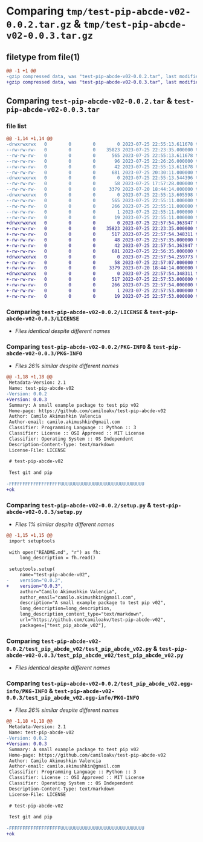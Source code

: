 # Comparing `tmp/test-pip-abcde-v02-0.0.2.tar.gz` & `tmp/test-pip-abcde-v02-0.0.3.tar.gz`

## filetype from file(1)

```diff
@@ -1 +1 @@
-gzip compressed data, was "test-pip-abcde-v02-0.0.2.tar", last modified: Tue Jul 25 22:55:13 2023, max compression
+gzip compressed data, was "test-pip-abcde-v02-0.0.3.tar", last modified: Tue Jul 25 22:57:54 2023, max compression
```

## Comparing `test-pip-abcde-v02-0.0.2.tar` & `test-pip-abcde-v02-0.0.3.tar`

### file list

```diff
@@ -1,14 +1,14 @@
-drwxrwxrwx   0        0        0        0 2023-07-25 22:55:13.611678 test-pip-abcde-v02-0.0.2/
--rw-rw-rw-   0        0        0    35823 2023-07-25 22:23:35.000000 test-pip-abcde-v02-0.0.2/LICENSE
--rw-rw-rw-   0        0        0      565 2023-07-25 22:55:13.611678 test-pip-abcde-v02-0.0.2/PKG-INFO
--rw-rw-rw-   0        0        0       96 2023-07-25 22:26:26.000000 test-pip-abcde-v02-0.0.2/README.md
--rw-rw-rw-   0        0        0       42 2023-07-25 22:55:13.611678 test-pip-abcde-v02-0.0.2/setup.cfg
--rw-rw-rw-   0        0        0      681 2023-07-25 20:30:11.000000 test-pip-abcde-v02-0.0.2/setup.py
-drwxrwxrwx   0        0        0        0 2023-07-25 22:55:13.544396 test-pip-abcde-v02-0.0.2/test_pip_abcde_v02/
--rw-rw-rw-   0        0        0       58 2023-07-25 17:57:28.000000 test-pip-abcde-v02-0.0.2/test_pip_abcde_v02/__init__.py
--rw-rw-rw-   0        0        0     3379 2023-07-20 18:44:14.000000 test-pip-abcde-v02-0.0.2/test_pip_abcde_v02/test_pip_abcde_v02.py
-drwxrwxrwx   0        0        0        0 2023-07-25 22:55:13.605598 test-pip-abcde-v02-0.0.2/test_pip_abcde_v02.egg-info/
--rw-rw-rw-   0        0        0      565 2023-07-25 22:55:11.000000 test-pip-abcde-v02-0.0.2/test_pip_abcde_v02.egg-info/PKG-INFO
--rw-rw-rw-   0        0        0      266 2023-07-25 22:55:11.000000 test-pip-abcde-v02-0.0.2/test_pip_abcde_v02.egg-info/SOURCES.txt
--rw-rw-rw-   0        0        0        1 2023-07-25 22:55:11.000000 test-pip-abcde-v02-0.0.2/test_pip_abcde_v02.egg-info/dependency_links.txt
--rw-rw-rw-   0        0        0       19 2023-07-25 22:55:11.000000 test-pip-abcde-v02-0.0.2/test_pip_abcde_v02.egg-info/top_level.txt
+drwxrwxrwx   0        0        0        0 2023-07-25 22:57:54.363947 test-pip-abcde-v02-0.0.3/
+-rw-rw-rw-   0        0        0    35823 2023-07-25 22:23:35.000000 test-pip-abcde-v02-0.0.3/LICENSE
+-rw-rw-rw-   0        0        0      517 2023-07-25 22:57:54.348311 test-pip-abcde-v02-0.0.3/PKG-INFO
+-rw-rw-rw-   0        0        0       48 2023-07-25 22:57:35.000000 test-pip-abcde-v02-0.0.3/README.md
+-rw-rw-rw-   0        0        0       42 2023-07-25 22:57:54.363947 test-pip-abcde-v02-0.0.3/setup.cfg
+-rw-rw-rw-   0        0        0      681 2023-07-25 22:56:35.000000 test-pip-abcde-v02-0.0.3/setup.py
+drwxrwxrwx   0        0        0        0 2023-07-25 22:57:54.259773 test-pip-abcde-v02-0.0.3/test_pip_abcde_v02/
+-rw-rw-rw-   0        0        0       58 2023-07-25 22:57:07.000000 test-pip-abcde-v02-0.0.3/test_pip_abcde_v02/__init__.py
+-rw-rw-rw-   0        0        0     3379 2023-07-20 18:44:14.000000 test-pip-abcde-v02-0.0.3/test_pip_abcde_v02/test_pip_abcde_v02.py
+drwxrwxrwx   0        0        0        0 2023-07-25 22:57:54.348311 test-pip-abcde-v02-0.0.3/test_pip_abcde_v02.egg-info/
+-rw-rw-rw-   0        0        0      517 2023-07-25 22:57:53.000000 test-pip-abcde-v02-0.0.3/test_pip_abcde_v02.egg-info/PKG-INFO
+-rw-rw-rw-   0        0        0      266 2023-07-25 22:57:54.000000 test-pip-abcde-v02-0.0.3/test_pip_abcde_v02.egg-info/SOURCES.txt
+-rw-rw-rw-   0        0        0        1 2023-07-25 22:57:53.000000 test-pip-abcde-v02-0.0.3/test_pip_abcde_v02.egg-info/dependency_links.txt
+-rw-rw-rw-   0        0        0       19 2023-07-25 22:57:53.000000 test-pip-abcde-v02-0.0.3/test_pip_abcde_v02.egg-info/top_level.txt
```

### Comparing `test-pip-abcde-v02-0.0.2/LICENSE` & `test-pip-abcde-v02-0.0.3/LICENSE`

 * *Files identical despite different names*

### Comparing `test-pip-abcde-v02-0.0.2/PKG-INFO` & `test-pip-abcde-v02-0.0.3/PKG-INFO`

 * *Files 26% similar despite different names*

```diff
@@ -1,18 +1,18 @@
 Metadata-Version: 2.1
 Name: test-pip-abcde-v02
-Version: 0.0.2
+Version: 0.0.3
 Summary: A small example package to test pip v02
 Home-page: https://github.com/camiloakv/test-pip-abcde-v02
 Author: Camilo Akimushkin Valencia
 Author-email: camilo.akimushkin@gmail.com
 Classifier: Programming Language :: Python :: 3
 Classifier: License :: OSI Approved :: MIT License
 Classifier: Operating System :: OS Independent
 Description-Content-Type: text/markdown
 License-File: LICENSE
 
 # test-pip-abcde-v02
 
 Test git and pip
 
-FFFFFFFFFFFFFFFFFFFUUUUUUUUUUUUUUUUUUUUUUUUUUUUUUU
+ok
```

### Comparing `test-pip-abcde-v02-0.0.2/setup.py` & `test-pip-abcde-v02-0.0.3/setup.py`

 * *Files 1% similar despite different names*

```diff
@@ -1,15 +1,15 @@
 import setuptools
 
 with open("README.md", "r") as fh:
     long_description = fh.read()
 
 setuptools.setup(
     name="test-pip-abcde-v02",
-    version="0.0.2",
+    version="0.0.3",
     author="Camilo Akimushkin Valencia",
     author_email="camilo.akimushkin@gmail.com",
     description="A small example package to test pip v02",
     long_description=long_description,
     long_description_content_type="text/markdown",
     url="https://github.com/camiloakv/test-pip-abcde-v02",
     packages=["test_pip_abcde_v02"],
```

### Comparing `test-pip-abcde-v02-0.0.2/test_pip_abcde_v02/test_pip_abcde_v02.py` & `test-pip-abcde-v02-0.0.3/test_pip_abcde_v02/test_pip_abcde_v02.py`

 * *Files identical despite different names*

### Comparing `test-pip-abcde-v02-0.0.2/test_pip_abcde_v02.egg-info/PKG-INFO` & `test-pip-abcde-v02-0.0.3/test_pip_abcde_v02.egg-info/PKG-INFO`

 * *Files 26% similar despite different names*

```diff
@@ -1,18 +1,18 @@
 Metadata-Version: 2.1
 Name: test-pip-abcde-v02
-Version: 0.0.2
+Version: 0.0.3
 Summary: A small example package to test pip v02
 Home-page: https://github.com/camiloakv/test-pip-abcde-v02
 Author: Camilo Akimushkin Valencia
 Author-email: camilo.akimushkin@gmail.com
 Classifier: Programming Language :: Python :: 3
 Classifier: License :: OSI Approved :: MIT License
 Classifier: Operating System :: OS Independent
 Description-Content-Type: text/markdown
 License-File: LICENSE
 
 # test-pip-abcde-v02
 
 Test git and pip
 
-FFFFFFFFFFFFFFFFFFFUUUUUUUUUUUUUUUUUUUUUUUUUUUUUUU
+ok
```

